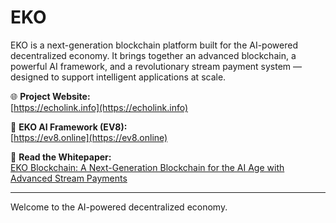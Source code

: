 # EKO

EKO is a next-generation blockchain platform built for the AI-powered decentralized economy. It brings together an advanced blockchain, a powerful AI framework, and a revolutionary stream payment system — designed to support intelligent applications at scale.

🌐 **Project Website:**  
[https://echolink.info](https://echolink.info)

🤖 **EKO AI Framework (EV8):**  
[https://ev8.online](https://ev8.online)

📄 **Read the Whitepaper:**  
[EKO Blockchain: A Next-Generation Blockchain for the AI Age with Advanced Stream Payments](https://github.com/EchoLinkTech/EKO-Blockchain/blob/main/EKO%20Blockchain%3A%20A%20Next-Generation%20Blockchain%20for%20the%20AI%20Age%20with%20Advanced%20Stream%20Payments.md)

---

Welcome to the AI-powered decentralized economy.

